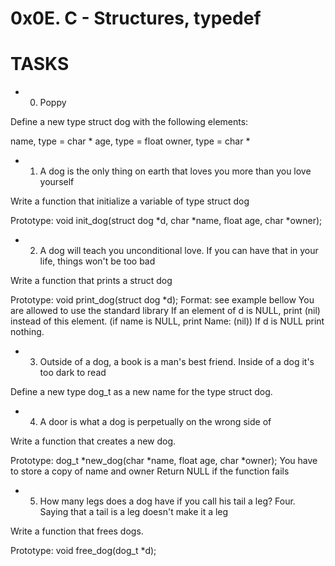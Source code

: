 # 0x0E. C - Structures, typedef

# TASKS

* 0. Poppy

Define a new type struct dog with the following elements:

name, type = char *
age, type = float
owner, type = char *

* 1. A dog is the only thing on earth that loves you more than you love yourself

Write a function that initialize a variable of type struct dog

Prototype: void init_dog(struct dog *d, char *name, float age, char *owner);

* 2. A dog will teach you unconditional love. If you can have that in your life, things won't be too bad

Write a function that prints a struct dog

Prototype: void print_dog(struct dog *d);
Format: see example bellow
You are allowed to use the standard library
If an element of d is NULL, print (nil) instead of this element. (if name is NULL, print Name: (nil))
If d is NULL print nothing.

* 3. Outside of a dog, a book is a man's best friend. Inside of a dog it's too dark to read

Define a new type dog_t as a new name for the type struct dog.

* 4. A door is what a dog is perpetually on the wrong side of



Write a function that creates a new dog.

Prototype: dog_t *new_dog(char *name, float age, char *owner);
You have to store a copy of name and owner
Return NULL if the function fails

* 5. How many legs does a dog have if you call his tail a leg? Four. Saying that a tail is a leg doesn't make it a leg

Write a function that frees dogs.

Prototype: void free_dog(dog_t *d);
